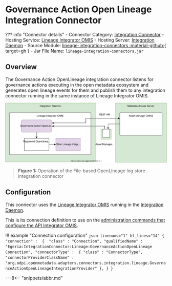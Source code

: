 <!-- SPDX-License-Identifier: CC-BY-4.0 -->
<!-- Copyright Contributors to the ODPi Egeria project. -->

# Governance Action Open Lineage Integration Connector

??? info "Connector details"
    - Connector Category: [Integration Connector](/egeria-docs/connectors/integration-connector)
    - Hosting Service: [Lineage Integrator OMIS](/egeria-docs/services/omis/lineage-integrator)
    - Hosting Server: [Integration Daemon](/egeria-docs/concepts/integration-daemon)
    - Source Module: [lineage-integration-connectors :material-github:](https://github.com/odpi/egeria/tree/master/open-metadata-implementation/adapters/open-connectors/integration-connectors/lineage-integration-connectors){ target=gh }
    - Jar File Name: `lineage-integration-connectors.jar`

## Overview

The Governance Action OpenLineage integration connector listens for governance actions executing in the open metadata ecosystem and generates open lineage events for them and publish them to any integration connector running in the same instance of Lineage Integrator OMIS.

![Figure 1](governance-action-open-lineage-integration-connector.svg)
> **Figure 1:** Operation of the File-based OpenLineage log store integration connector


## Configuration

This connector uses the [Lineage Integrator OMIS](/egeria-docs/services/omis/lineage-integrator/overview)
running in the [Integration Daemon](/egeria-docs/concepts/integration-daemon).

This is its connection definition to use on the [administration commands that configure the API Integrator OMIS](/egeria-docs/guides/admin/configuring-the-integration-daemon/#configure-the-integration-services).

!!! example "Connection configuration"
    ```json linenums="1" hl_lines="14"
    {
       "connection" : 
                    { 
                        "class" : "Connection",
                        "qualifiedName" : "Egeria:IntegrationConnector:Lineage:GovernanceActionOpenLineage Connection",
                        "connectorType" : 
                        {
                            "class" : "ConnectorType",
                            "connectorProviderClassName" : "org.odpi.openmetadata.adapters.connectors.integration.lineage.GovernanceActionOpenLineageIntegrationProvider"
                        },
                    }
    }
    ```

---8<-- "snippets/abbr.md"